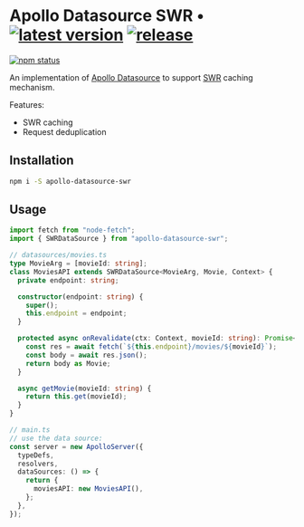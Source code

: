 # Apollo Datasource SWR &bull; [![latest version](https://img.shields.io/npm/v/apollo-datasource-swr/latest.svg)](https://www.npmjs.com/package/apollo-datasource-swr) [![release](https://github.com/andresusanto/apollo-datasource-swr/actions/workflows/release.yml/badge.svg)](https://github.com/andresusanto/apollo-datasource-swr/actions/workflows/release.yml)

[![npm status](https://nodei.co/npm/apollo-datasource-swr.png)](https://www.npmjs.com/package/apollo-datasource-swr)

An implementation of [Apollo Datasource](https://www.apollographql.com/docs/apollo-server/data/data-sources/#open-source-implementations) to support [SWR](https://datatracker.ietf.org/doc/html/rfc5861#section-3) caching mechanism.

Features:

- SWR caching
- Request deduplication

## Installation

```bash
npm i -S apollo-datasource-swr
```

## Usage

```ts
import fetch from "node-fetch";
import { SWRDataSource } from "apollo-datasource-swr";

// datasources/movies.ts
type MovieArg = [movieId: string];
class MoviesAPI extends SWRDataSource<MovieArg, Movie, Context> {
  private endpoint: string;

  constructor(endpoint: string) {
    super();
    this.endpoint = endpoint;
  }

  protected async onRevalidate(ctx: Context, movieId: string): Promise<Movie> {
    const res = await fetch(`${this.endpoint}/movies/${movieId}`);
    const body = await res.json();
    return body as Movie;
  }

  async getMovie(movieId: string) {
    return this.get(movieId);
  }
}

// main.ts
// use the data source:
const server = new ApolloServer({
  typeDefs,
  resolvers,
  dataSources: () => {
    return {
      moviesAPI: new MoviesAPI(),
    };
  },
});
```
